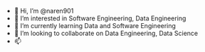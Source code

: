 - 👋 Hi, I’m @naren901
- 👀 I’m interested in Software Engineering, Data Engineering
- 🌱 I’m currently learning  Data and Software Engineering
- 💞️ I’m looking to collaborate on Data Engineering, Data Science
- 📫 

<!---
naren901/naren901 is a ✨ special ✨ repository because its `README.md` (this file) appears on your GitHub profile.
You can click the Preview link to take a look at your changes.
--->
